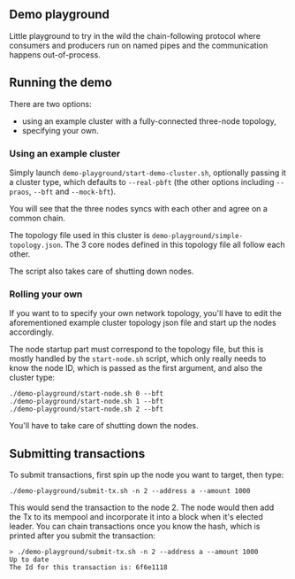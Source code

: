 
## Demo playground

Little playground to try in the wild the chain-following protocol where
consumers and producers run on named pipes and the communication happens out-of-process.

## Running the demo

There are two options:

  - using an example cluster with a fully-connected three-node topology,
  - specifying your own.

### Using an example cluster

Simply launch `demo-playground/start-demo-cluster.sh`, optionally passing it a cluster type,
which defaults to `--real-pbft` (the other options including `--praos`, `--bft` and `--mock-bft`).

You will see that the three nodes syncs with each other and agree on a common chain.

The topology file used in this cluster is `demo-playground/simple-topology.json`.
The 3 core nodes defined in this topology file all follow each other.

The script also takes care of shutting down nodes.

### Rolling your own

If you want to to specify your own network topology, you'll have to edit the aforementioned example cluster topology json file and start up the nodes accordingly.

The node startup part must correspond to the topology file, but this is mostly handled
by the `start-node.sh` script, which only really needs to know the node ID,
which is passed as the first argument, and also the cluster type:

```
./demo-playground/start-node.sh 0 --bft
./demo-playground/start-node.sh 1 --bft
./demo-playground/start-node.sh 2 --bft
```

You'll have to take care of shutting down the nodes.

## Submitting transactions

To submit transactions, first spin up the node you want to target, then type:

```
./demo-playground/submit-tx.sh -n 2 --address a --amount 1000
```

This would send the transaction to the node 2. The node would then add the Tx
to its mempool and incorporate it into a block when it's elected leader.
You can chain transactions once you know the hash, which is printed after you
submit the transaction:

```
> ./demo-playground/submit-tx.sh -n 2 --address a --amount 1000
Up to date
The Id for this transaction is: 6f6e1118
```
